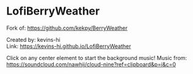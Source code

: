 # LofiBerryWeather

Fork of: https://github.com/kekpy/BerryWeather

Created by: kevins-hi <br/>
Link: https://kevins-hi.github.io/LofiBerryWeather

Click on any center element to start the background music!
Music from: https://soundcloud.com/nawhij/cloud-nine?ref=clipboard&p=i&c=0
